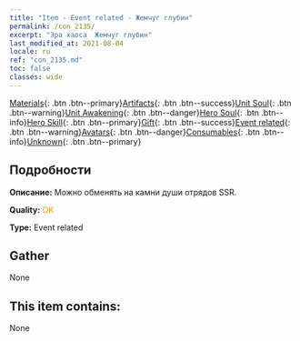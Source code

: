 ```yaml
---
title: "Item - Event related - Жемчуг глубин"
permalink: /con_2135/
excerpt: "Эра хаоса  Жемчуг глубин"
last_modified_at: 2021-08-04
locale: ru
ref: "con_2135.md"
toc: false
classes: wide
---
```

 [Materials](/ItemsRU/){: .btn .btn--primary}[Artifacts](/ItemsRU/Artifacts/){: .btn .btn--success}[Unit Soul](/ItemsRU/UnitSoul/){: .btn .btn--warning}[Unit Awakening](/ItemsRU/UnitAwakening/){: .btn .btn--danger}[Hero Soul](/ItemsRU/HeroSoul/){: .btn .btn--info}[Hero Skill](/ItemsRU/HeroSkill/){: .btn .btn--primary}[Gift](/ItemsRU/Gift/){: .btn .btn--success}[Event related](/ItemsRU/Events/){: .btn .btn--warning}[Avatars](/ItemsRU/Avatars/){: .btn .btn--danger}[Consumables](/ItemsRU/Consumables/){: .btn .btn--info}[Unknown](/ItemsRU/Unknown/){: .btn .btn--primary}

## Подробности
 **Описание:** Можно обменять на камни души отрядов SSR.

 **Quality:** <span style="color: #FF8C00">OK</span>

 **Type:** Event related

## Gather

  None

## This item contains:

  None

